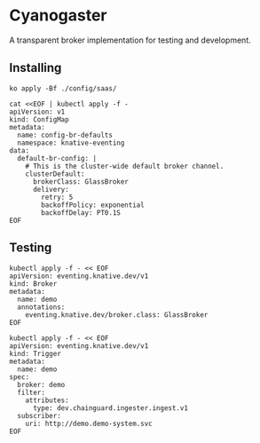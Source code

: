 # Cyanogaster

A transparent broker implementation for testing and development.

## Installing

```shell
ko apply -Bf ./config/saas/

cat <<EOF | kubectl apply -f -
apiVersion: v1
kind: ConfigMap
metadata:
  name: config-br-defaults
  namespace: knative-eventing
data:
  default-br-config: |
    # This is the cluster-wide default broker channel.
    clusterDefault:
      brokerClass: GlassBroker
      delivery:
        retry: 5
        backoffPolicy: exponential
        backoffDelay: PT0.1S
EOF
```

## Testing

```shell
kubectl apply -f - << EOF
apiVersion: eventing.knative.dev/v1
kind: Broker
metadata:
  name: demo
  annotations:
    eventing.knative.dev/broker.class: GlassBroker
EOF
```

```shell
kubectl apply -f - << EOF
apiVersion: eventing.knative.dev/v1
kind: Trigger
metadata:
  name: demo
spec:
  broker: demo
  filter:
    attributes:
      type: dev.chainguard.ingester.ingest.v1
  subscriber:
    uri: http://demo.demo-system.svc
EOF
```
